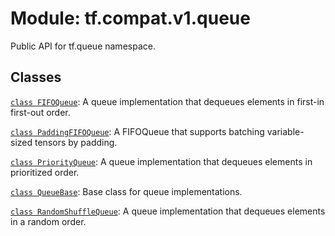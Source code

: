 <div itemscope itemtype="http://developers.google.com/ReferenceObject">
<meta itemprop="name" content="tf.compat.v1.queue" />
<meta itemprop="path" content="Stable" />
</div>

# Module: tf.compat.v1.queue

Public API for tf.queue namespace.

<!-- Placeholder for "Used in" -->


## Classes

[`class FIFOQueue`](../../../tf/queue/FIFOQueue.md): A queue implementation that dequeues elements in first-in first-out order.

[`class PaddingFIFOQueue`](../../../tf/queue/PaddingFIFOQueue.md): A FIFOQueue that supports batching variable-sized tensors by padding.

[`class PriorityQueue`](../../../tf/queue/PriorityQueue.md): A queue implementation that dequeues elements in prioritized order.

[`class QueueBase`](../../../tf/queue/QueueBase.md): Base class for queue implementations.

[`class RandomShuffleQueue`](../../../tf/queue/RandomShuffleQueue.md): A queue implementation that dequeues elements in a random order.

